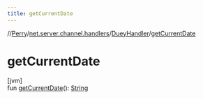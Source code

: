 ```yaml
---
title: getCurrentDate
---
```

//[Perry](../../../index.html)/[net.server.channel.handlers](../index.html)/[DueyHandler](index.html)/[getCurrentDate](get-current-date.html)



# getCurrentDate



[jvm]\
fun [getCurrentDate](get-current-date.html)(): [String](https://kotlinlang.org/api/latest/jvm/stdlib/kotlin/-string/index.html)




